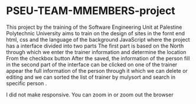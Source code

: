 # PSEU-TEAM-MMEMBERS-project
 This project by the training of the Software Engineering Unit at Palestine Polytechnic University
 aims to train on the design of sites in the fornt end html, css and the language of the background JavaScript where the project has a interface divided into two parts The first part is based on the North through which we enter the trainer information and determine the location From the checkbox button
After the  saved, the information of the person fill in the second part of the interface can be clicked on one of the trainer appear  the full information of the person through it which we can delete or editing
and we can sorted the list of trainer by mulysort and search in specific person .

I did not make responsive. You can zoom in or zoom out the browser
